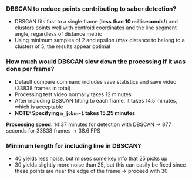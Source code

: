 ### DBSCAN to reduce points contributing to saber detection?
* DBSCAN fits fast to a single frame (**less than 10 milliseconds!**) and clusters points well with centroid coordinates and the line segment angle, regardless of distance metric
* Using minimum samples of 2 and epsilon (max distance to belong to a cluster) of 5, the results appear optimal

### How much would DBSCAN slow down the processing if it was done per frame?
* Default compare command includes save statistics and save video (33838 frames in total)
* Processing test video normally takes 12 minutes
* After including DBSCAN fitting to each frame, it takes 14.5 minutes, which is acceptable
* <strong>NOTE: Specifying `n_jobs=-1` takes 15.25 minutes</strong>

<strong>Processing speed</strong>: 14:37 minutes for detection with DBSCAN -> 877 seconds for 33838 frames -> 38.6 FPS

### Minimum length for including line in DBSCAN?
* 40 yields less noise, but misses some key info that 25 picks up
* 30 yields slightly more noise than 25, but this can easily be fixed since these points are near the edge of the frame -> proceed with 30
